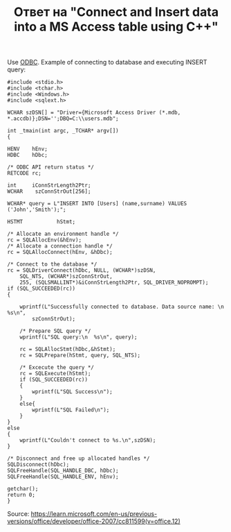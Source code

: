 ﻿---
title: "Ответ на \"Connect and Insert data into a MS Access table using C++\""
se.owner.user_id: 8674428
se.owner.display_name: "MSDN.WhiteKnight"
se.owner.link: "https://stackoverflow.com/users/8674428/msdn-whiteknight"
se.answer_id: 51670203
se.question_id: 6509000
se.post_type: answer
se.is_accepted: False
---
<p>Use <a href="https://learn.microsoft.com/en-us/sql/odbc/microsoft-open-database-connectivity-odbc?view=sql-server-2017" rel="nofollow noreferrer">ODBC</a>. Example of connecting to database and executing INSERT query:</p>

<pre><code>#include &lt;stdio.h&gt;
#include &lt;tchar.h&gt;
#include &lt;Windows.h&gt;
#include &lt;sqlext.h&gt;

WCHAR szDSN[] = "Driver={Microsoft Access Driver (*.mdb, *.accdb)};DSN='';DBQ=C:\\users.mdb";

int _tmain(int argc, _TCHAR* argv[])
{    

HENV    hEnv;
HDBC    hDbc;

/* ODBC API return status */
RETCODE rc;

int     iConnStrLength2Ptr;
WCHAR    szConnStrOut[256];

WCHAR* query = L"INSERT INTO [Users] (name,surname) VALUES ('John','Smith');";

HSTMT           hStmt;

/* Allocate an environment handle */
rc = SQLAllocEnv(&amp;hEnv);
/* Allocate a connection handle */
rc = SQLAllocConnect(hEnv, &amp;hDbc);

/* Connect to the database */
rc = SQLDriverConnect(hDbc, NULL, (WCHAR*)szDSN, 
    SQL_NTS, (WCHAR*)szConnStrOut, 
    255, (SQLSMALLINT*)&amp;iConnStrLength2Ptr, SQL_DRIVER_NOPROMPT);
if (SQL_SUCCEEDED(rc)) 
{

    wprintf(L"Successfully connected to database. Data source name: \n  %s\n", 
        szConnStrOut);  

    /* Prepare SQL query */
    wprintf(L"SQL query:\n  %s\n", query);

    rc = SQLAllocStmt(hDbc,&amp;hStmt);
    rc = SQLPrepare(hStmt, query, SQL_NTS);   

    /* Excecute the query */
    rc = SQLExecute(hStmt); 
    if (SQL_SUCCEEDED(rc)) 
    {
        wprintf(L"SQL Success\n");
    }
    else{
        wprintf(L"SQL Failed\n");
    }
}
else
{
    wprintf(L"Couldn't connect to %s.\n",szDSN);
}

/* Disconnect and free up allocated handles */
SQLDisconnect(hDbc);
SQLFreeHandle(SQL_HANDLE_DBC, hDbc);
SQLFreeHandle(SQL_HANDLE_ENV, hEnv);

getchar();
return 0;
}
</code></pre>

<p>Source: <a href="https://learn.microsoft.com/en-us/previous-versions/office/developer/office-2007/cc811599(v=office.12)" rel="nofollow noreferrer">https://learn.microsoft.com/en-us/previous-versions/office/developer/office-2007/cc811599(v=office.12)</a></p>
